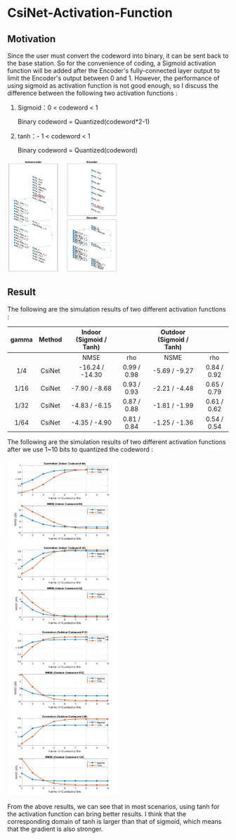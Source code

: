 # CsiNet-Activation-Function

## Motivation
Since the user must convert the codeword into binary, it can be sent back to the base station. So for the convenience of coding, a Sigmoid activation function will be added after the Encoder's fully-connected layer output to limit the Encoder's output between 0 and 1. However, the performance of using sigmoid as activation function is not good enough, so I discuss the difference between the following two activation functions :

1. Sigmoid：0 < codeword < 1
   
   Binary codeword = Quantized(codeword*2-1)

2. tanh：- 1 < codeword < 1
   
   Binary codeword = Quantized(codeword)

<img src="CsiNet.jpg" width=50% height=50%>

## Result
The following are the simulation results of two different activation functions :

|   gamma  |  Method   | Indoor (Sigmoid / Tanh) |             | Outdoor (Sigmoid / Tanh) |             |
|:--------:|:---------:|:-----------------------:|:-----------:|:------------------------:|:-----------:|
|          |           |           NMSE          |     rho     |            NSME          |     rho     |
|    1/4   |  CsiNet   |     -16.24 / -14.30     | 0.99 / 0.98 |       -5.69 / -9.27      | 0.84 / 0.92 |
|   1/16   |  CsiNet   |      -7.90 / -8.68      | 0.93 / 0.93 |       -2.21 / -4.48      | 0.65 / 0.79 |
|   1/32   |  CsiNet   |      -4.83 / -6.15      | 0.87 / 0.88 |       -1.81 / -1.99      | 0.61 / 0.62 |
|   1/64   |  CsiNet   |      -4.35 / -4.90      | 0.81 / 0.84 |       -1.25 / -1.36      | 0.54 / 0.54 |

The following are the simulation results of two different activation functions after we use 1~10 bits to quantized the codeword :

<img src="Compare result/Indoor_64_Quantized.jpg" width=50% height=50%>
<img src="Compare result/Indoor_32_Quantized.jpg" width=50% height=50%>
<img src="Compare result/Outdoor_512_Quantized.jpg" width=50% height=50%>
<img src="Compare result/Outdoor_128_Quantized.jpg" width=50% height=50%>

From the above results, we can see that in most scenarios, using tanh for the activation function can bring better results. I think that the corresponding domain of tanh is larger than that of sigmoid, which means that the gradient is also stronger.
